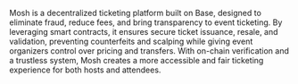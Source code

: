 Mosh is a decentralized ticketing platform built on Base, designed to eliminate fraud, reduce fees, and bring transparency to event ticketing. By leveraging smart contracts, it ensures secure ticket issuance, resale, and validation, preventing counterfeits and scalping while giving event organizers control over pricing and transfers. With on-chain verification and a trustless system, Mosh creates a more accessible and fair ticketing experience for both hosts and attendees.





